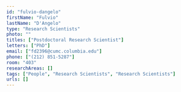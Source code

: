 ```yaml
---
id: "fulvio-dangelo"
firstName: "Fulvio"
lastName: "D'Angelo"
type: "Research Scientists"
photo: ""
titles: ["Postdoctoral Research Scientist"]
letters: ["PhD"]
email: ["fd2396@cumc.columbia.edu"]
phone: ["(212) 851-5287"]
room: "403"
researchAreas: []
tags: ["People", "Research Scientists", "Research Scientists"]
urls: []
---
```

